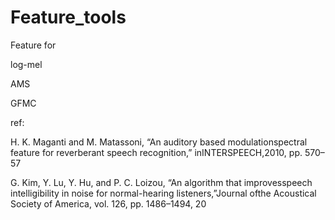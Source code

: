 # Feature_tools

Feature for 

log-mel

AMS

GFMC


ref:

H.  K.  Maganti  and  M.  Matassoni,  “An  auditory  based  modulationspectral feature for reverberant speech recognition,” inINTERSPEECH,2010, pp. 570–57

G. Kim, Y. Lu, Y. Hu, and P. C. Loizou, “An algorithm that improvesspeech  intelligibility  in  noise  for  normal-hearing  listeners,”Journal ofthe Acoustical Society of America, vol. 126, pp. 1486–1494, 20
